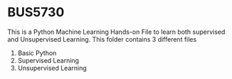 # BUS5730

This is a Python Machine Learning Hands-on File to learn both supervised and Unsupervised Learning. This folder contains 3 different files

1. Basic Python
2. Supervised Learning
3. Unsupervised Learning
